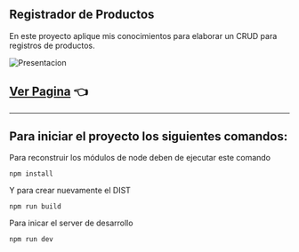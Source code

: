 ## Registrador de Productos

En este proyecto aplique mis conocimientos para elaborar un CRUD para registros de productos.

![Presentacion](https://i.imgur.com/rx07Qmu.png)

## [Ver Pagina](https://kelvinfbr.github.io/registro-productos/) 👈

---

## Para iniciar el proyecto los siguientes comandos:

Para reconstruir los módulos de node deben de ejecutar este comando

```
npm install
```

Y para crear nuevamente el DIST

```
npm run build
```

Para inicar el server de desarrollo

```
npm run dev
```
